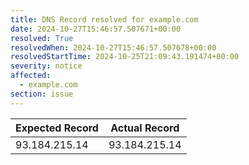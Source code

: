 ```yaml
---
title: DNS Record resolved for example.com
date: 2024-10-27T15:46:57.507671+00:00
resolved: True
resolvedWhen: 2024-10-27T15:46:57.507678+00:00
resolvedStartTime: 2024-10-25T21:09:43.191474+00:00
severity: notice
affected:
  - example.com
section: issue
---
```


| Expected Record  | Actual Record  |
|------------------|----------------|
| 93.184.215.14 | 93.184.215.14 |
